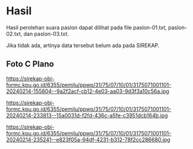 # Hasil

Hasil perolehan suara paslon dapat dilihat pada file paslon-01.txt, paslon-02.txt, dan paslon-03.txt.

Jika tidak ada, artinya data tersebut belum ada pada SIREKAP.

## Foto C Plano

https://sirekap-obj-formc.kpu.go.id/6355/pemilu/ppwp/31/75/07/10/01/3175071001101-20240214-155804--9a2f2acf-cb12-4e03-aa03-9d3f3a10c56a.jpg

https://sirekap-obj-formc.kpu.go.id/6355/pemilu/ppwp/31/75/07/10/01/3175071001101-20240214-233813--15a0031d-f2fd-436c-a5fe-c3951dcb164b.jpg

https://sirekap-obj-formc.kpu.go.id/6355/pemilu/ppwp/31/75/07/10/01/3175071001101-20240214-235241--e823f05a-94df-4231-b312-78f2cc286680.jpg
